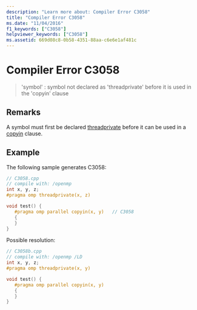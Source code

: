 ```yaml
---
description: "Learn more about: Compiler Error C3058"
title: "Compiler Error C3058"
ms.date: "11/04/2016"
f1_keywords: ["C3058"]
helpviewer_keywords: ["C3058"]
ms.assetid: 669d08c8-0b58-4351-88aa-c6e6e1af481c
---
```

# Compiler Error C3058

> 'symbol' : symbol not declared as 'threadprivate' before it is used in the 'copyin' clause

## Remarks

A symbol must first be declared [threadprivate](../../parallel/openmp/reference/openmp-directives.md#threadprivate) before it can be used in a [copyin](../../parallel/openmp/reference/openmp-clauses.md#copyin) clause.

## Example

The following sample generates C3058:

```cpp
// C3058.cpp
// compile with: /openmp
int x, y, z;
#pragma omp threadprivate(x, z)

void test() {
   #pragma omp parallel copyin(x, y)   // C3058
   {
   }
}
```

Possible resolution:

```cpp
// C3058b.cpp
// compile with: /openmp /LD
int x, y, z;
#pragma omp threadprivate(x, y)

void test() {
   #pragma omp parallel copyin(x, y)
   {
   }
}
```
